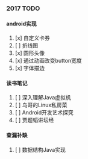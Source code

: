 
### 2017 TODO

#### android实现
1. [x] 自定义卡券
2. [ ] 折线图
3. [x] 圆形头像
4. [x] 通过动画改变button宽度
5. [x] 字体描边

#### 读书笔记
1. [ ] 深入理解Java虚拟机
2. [ ] 鸟哥的Linux私房菜
3. [ ] Android开发艺术探究
4. [ ] 贾题韬讲坛经

#### 查漏补缺
1. [ ] 数据结构Java实现
